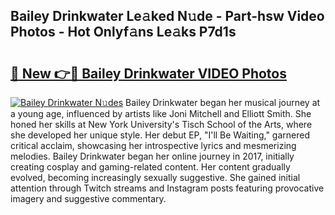 ## Bailey Drinkwater Le𝚊ked N𝚞de - Part-hsw Video Photos - Hot Onlyf𝚊ns Le𝚊ks P7d1s

# <h2><a href="http://ab18831.deff.icu/?id=Bailey+Drinkwater">🔗 New 👉🔴 Bailey Drinkwater VIDEO Photos</a></h2>

[![Bailey Drinkwater N𝚞des](https://i.imgur.com/rIISA9y.gif)](http://ab18831.deff.icu/?id=Bailey+Drinkwater)
Bailey Drinkwater began her musical journey at a young age, influenced by artists like Joni Mitchell and Elliott Smith. She honed her skills at New York University's Tisch School of the Arts, where she developed her unique style. Her debut EP, "I'll Be Waiting," garnered critical acclaim, showcasing her introspective lyrics and mesmerizing melodies. Bailey Drinkwater began her online journey in 2017, initially creating cosplay and gaming-related content. Her content gradually evolved, becoming increasingly sexually suggestive. She gained initial attention through Twitch streams and Instagram posts featuring provocative imagery and suggestive commentary.
